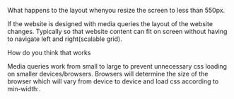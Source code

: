 What happens to the layout whenyou resize the screen to less than 550px.

If the website is designed with media queries the layout of the website changes. Typically so that website content can fit on screen without having to navigate left and right(scalable grid).

How do you think that works 

Media queries work from small to large to prevent unnecessary css loading on smaller devices/browsers. Browsers will determine the size of the browser which will vary from device to device and load css according to min-width:.

